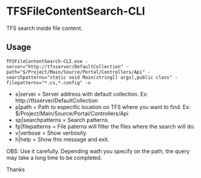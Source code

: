 # TFSFileContentSearch-CLI  
TFS search inside file content.  
  
## Usage  

```  
TFSFileContentSearch-CLI.exe -server="http://tfsserver/DefaultCollection" -path="$/Project/Main/Source/Portal/Controllers/Api" -searchpatterns="static void Main(string[] args),public class" -filepatterns="*.cs,*.config" -v
```  
  
* s|server = Server address with default collection. Ex: http://tfsserver/DefaultCollection  
* p|path = Path to especific location on TFS where you want to find. Ex: $/Project/Main/Source/Portal/Controllers/Api  
* sp|searchpatterns = Search patterns.  
* fp|filepatterns = File paterns will filter the files where the search will do.  
* v|verbose = Show verbosity.  
* h|help = Show this message and exit.  
  
OBS: Use it carefully. Depending wath you specify on the path, the query may take a long time to be completed.  

Thanks  
